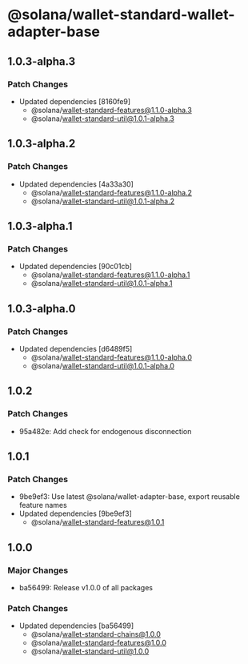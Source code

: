 # @solana/wallet-standard-wallet-adapter-base

## 1.0.3-alpha.3

### Patch Changes

-   Updated dependencies [8160fe9]
    -   @solana/wallet-standard-features@1.1.0-alpha.3
    -   @solana/wallet-standard-util@1.0.1-alpha.3

## 1.0.3-alpha.2

### Patch Changes

-   Updated dependencies [4a33a30]
    -   @solana/wallet-standard-features@1.1.0-alpha.2
    -   @solana/wallet-standard-util@1.0.1-alpha.2

## 1.0.3-alpha.1

### Patch Changes

-   Updated dependencies [90c01cb]
    -   @solana/wallet-standard-features@1.1.0-alpha.1
    -   @solana/wallet-standard-util@1.0.1-alpha.1

## 1.0.3-alpha.0

### Patch Changes

-   Updated dependencies [d6489f5]
    -   @solana/wallet-standard-features@1.1.0-alpha.0
    -   @solana/wallet-standard-util@1.0.1-alpha.0

## 1.0.2

### Patch Changes

-   95a482e: Add check for endogenous disconnection

## 1.0.1

### Patch Changes

-   9be9ef3: Use latest @solana/wallet-adapter-base, export reusable feature names
-   Updated dependencies [9be9ef3]
    -   @solana/wallet-standard-features@1.0.1

## 1.0.0

### Major Changes

-   ba56499: Release v1.0.0 of all packages

### Patch Changes

-   Updated dependencies [ba56499]
    -   @solana/wallet-standard-chains@1.0.0
    -   @solana/wallet-standard-features@1.0.0
    -   @solana/wallet-standard-util@1.0.0
